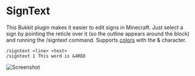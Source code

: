 SignText
========

This Bukkit plugin makes it easier to edit signs in Minecraft. Just select a sign by pointing the reticle over it (so the outline appears around the block) and running the /signtext command. Supports [colors](http://minecraft.gamepedia.com/Formatting_codes) with the & character.

    /signtext <line> <text>
    /signtext 1 This word is &4RED

![Screenshot](http://i.imgur.com/pweVzm9.png)

